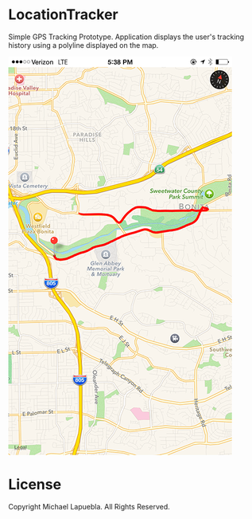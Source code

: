 # LocationTracker

Simple GPS Tracking Prototype.  Application displays the user's tracking history using a polyline displayed on the map.

![Screenshot](https://github.com/chainedtothewoods/LocationTracker/blob/master/Screenshots/IMG_2959.PNG?raw=true)

# License

Copyright Michael Lapuebla. All Rights Reserved.
